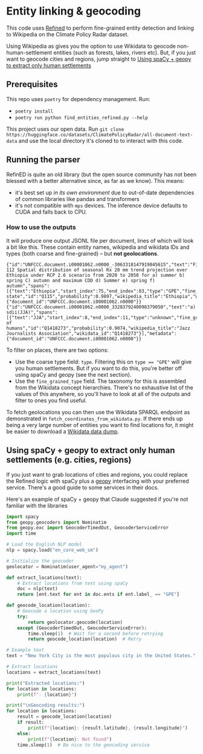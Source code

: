 # Entity linking & geocoding

This code uses [Refined](https://github.com/amazon-science/ReFinED) to perform fine-grained entity detection and linking to Wikipedia on the Climate Policy Radar dataset.

Using Wikipedia as gives you the option to use Wikidata to geocode non-human-settlement entities (such as forests, lakes, rivers etc). But, if you just want to geocode cities and regions, jump straight to [Using spaCy + geopy to extract only human settlements](#using-spacy--geopy-to-extract-only-human-settlements-eg-cities-regions)

## Prerequisites

This repo uses `poetry` for dependency management. Run:

- `poetry install`
- `poetry run python find_entities_refined.py --help`

This project uses our open data. Run `git clone https://huggingface.co/datasets/ClimatePolicyRadar/all-document-text-data` and use the local directory it's cloned to to interact with this code.

## Running the parser

RefinED is quite an old library (but the open source community has not been blessed with a better alternative since, as far as we know). This means:

- it's best set up *in its own environment* due to out-of-date dependencies of common libraries like pandas and transformers
- it's not compatible with `mps` devices. The inference device defaults to CUDA and falls back to CPU.

### How to use the outputs

It will produce one output JSONL file per document, lines of which will look a bit like this. These contain entity names, wikipedia and wikidata IDs and types (both coarse and fine-grained) – but **not geolocations**.

``` jsonl
{"id":"UNFCCC.document.i00001062.n0000_-3063318147919845615","text":"Figure 112 Spatial distribution of seasonal Rx 20 mm trend projection over Ethiopia under RCP 2.6 scenario from 2020 to 2050 for a) summer b) spring C) autumn and maximum CDD d) Summer e) spring f) autumn","spans":[{"text":"Ethiopia","start_index":75,"end_index":83,"type":"GPE","fine_grained_type":"sovereign state","id":"Q115","probability":0.9897,"wikipedia_title":"Ethiopia","wikidata_id":"Q115"}],"metadata":{"document_id":"UNFCCC.document.i00001062.n0000"}}
{"id":"UNFCCC.document.i00001062.n0000_3328379240098379050","text":"a) sdii(JJA)","spans":[{"text":"JJA","start_index":8,"end_index":11,"type":"unknown","fine_grained_type":"group of humans","id":"Q1418273","probability":0.9074,"wikipedia_title":"Jazz Journalists Association","wikidata_id":"Q1418273"}],"metadata":{"document_id":"UNFCCC.document.i00001062.n0000"}}
```

To filter on places, there are two options:

- Use the coarse type field: `type`. Filtering this on `type == "GPE"` will give you human settlements. But if you want to do this, you're better off using spaCy and geopy (see the next section).
- Use the `fine_grained_type` field. The taxonomy for this is assembled from the Wikidata concept hierarchies. There's no exhaustive list of the values of this anywhere, so you'll have to look at all of the outputs and filter to ones you find useful.

To fetch geolocations you can then use the Wikidata SPARQL endpoint as demonstrated in `fetch_coordinates_from_wikidata.py`. If there ends up being a very large number of entities you want to find locations for, it might be easier to download a [Wikidata data dump](https://www.wikidata.org/wiki/Wikidata:Database_download).

## Using spaCy + geopy to extract only human settlements (e.g. cities, regions)

If you just want to grab locations of cities and regions, you could replace the Refined logic with spaCy plus a [geopy](https://geopy.readthedocs.io/en/stable/#specifying-parameters-once) interfacing with your preferred service. There's a good guide to some services in their docs.

Here's an example of spaCy + geopy that Claude suggested if you're not familiar with the libraries

``` python
import spacy
from geopy.geocoders import Nominatim
from geopy.exc import GeocoderTimedOut, GeocoderServiceError
import time

# Load the English NLP model
nlp = spacy.load("en_core_web_sm")

# Initialize the geocoder
geolocator = Nominatim(user_agent="my_agent")

def extract_locations(text):
    # Extract locations from text using spaCy
    doc = nlp(text)
    return [ent.text for ent in doc.ents if ent.label_ == "GPE"]

def geocode_location(location):
    # Geocode a location using GeoPy
    try:
        return geolocator.geocode(location)
    except (GeocoderTimedOut, GeocoderServiceError):
        time.sleep(1)  # Wait for a second before retrying
        return geocode_location(location)  # Retry

# Example text
text = "New York City is the most populous city in the United States."

# Extract locations
locations = extract_locations(text)

print("Extracted locations:")
for location in locations:
    print(f"- {location}")

print("\nGeocoding results:")
for location in locations:
    result = geocode_location(location)
    if result:
        print(f"{location}: {result.latitude}, {result.longitude}")
    else:
        print(f"{location}: Not found")
    time.sleep(1)  # Be nice to the geocoding service
```
